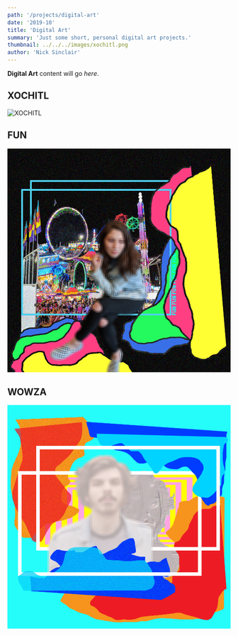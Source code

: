 ```yaml
---
path: '/projects/digital-art'
date: '2019-10'
title: 'Digital Art'
summary: 'Just some short, personal digital art projects.'
thumbnail: ../../../images/xochitl.png
author: 'Nick Sinclair'
---
```


**Digital Art** content will go _here_.

## XOCHITL

![XOCHITL](../../../images/xochitl.png)

## FUN

![FUN](../../../images/fun.png)

## WOWZA

![WOWZA](../../../images/wowza.png)
